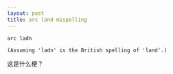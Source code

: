```yaml
---
layout: post
title: arc land mispelling
---
```


```
arc ladn
```

```
(Assuming 'ladn' is the British spelling of 'land'.)
```

这是什么梗？